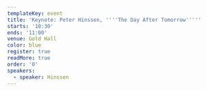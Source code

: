 ```yaml
---
templateKey: event
title: 'Keynote: Peter Hinssen, ''''The Day After Tomorrow'''''
starts: '10:30'
ends: '11:00'
venue: Gold Hall
color: blue
register: true
readMore: true
order: '0'
speakers:
  - speaker: Hinssen
---
```


